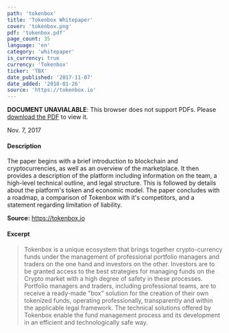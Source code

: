 ```yaml
---
path: 'tokenbox'
title: 'Tokenbox Whitepaper'
cover: 'tokenbox.png'
pdf: 'tokenbox.pdf'
page_count: 35
language: 'en'
category: 'whitepaper'
is_currency: true
currency: 'Tokenbox'
ticker: 'TBX'
date_published: '2017-11-07'
date_added: '2018-01-26'
source: 'https://tokenbox.io'
---
```


<object class="pdf_embed" data="/assets/pdf/tokenbox.pdf" type="application/pdf" width="100%" height="100%">
   <p><b>DOCUMENT UNAVIALABLE</b>: This browser does not support PDFs. Please <a href="/assets/pdf/tokenbox.pdf">download the PDF</a> to view it.</p>
</object>

Nov. 7, 2017

#### Description
The paper begins with a brief introduction to blockchain and cryptocurrencies, as well as an overview of the marketplace. It then provides a description of the platform including information on the team, a high-level technical outline, and legal structure. This is followed by details about the platform's token and economic model. The paper concludes with a roadmap, a comparison of Tokenbox with it's competitors, and a statement regarding limitation of liability.

**Source:** https://tokenbox.io

#### Excerpt
> Tokenbox is a unique ecosystem that brings together crypto-currency funds under the management of professional portfolio managers and traders on the one hand and investors on the other. Investors are to be granted access to the best strategies for managing funds on the Crypto market with a high degree of safety in these processes. Portfolio managers and traders, including professional teams, are to receive a ready-made "box" solution for the creation of their own tokenized funds, operating professionally, transparently and within the applicable legal framework. The technical solutions offered by Tokenbox enable the fund management process and its development in an efficient and technologically safe way.
